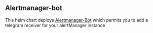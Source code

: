 ## Alertmanager-bot

This helm chart deploys [Alertmanager-Bot](https://github.com/metalmatze/alertmanager-bot) which permits you to add a telegram receiver for your alertManager instance

 
